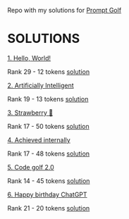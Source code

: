Repo with my solutions for [Prompt Golf](https://promptgolf.app/)

# SOLUTIONS

[1. Hello, World!](https://promptgolf.app/hole/hello-world)

Rank 29 - 12 tokens [solution](https://github.com/mikaeltorni/prompt_golf/blob/master/1_hello_world.md)

[2. Artificially Intelligent](https://promptgolf.app/hole/ai)

Rank 19 - 13 tokens [solution](https://github.com/mikaeltorni/prompt_golf/blob/master/2_artificially_intelligent.md)

[3. Strawberry 🍓](https://promptgolf.app/hole/strawberry)

Rank 17 - 50 tokens [solution](https://github.com/mikaeltorni/prompt_golf/blob/master/3_strawberry.md)

[4. Achieved internally](https://promptgolf.app/hole/agi-has-been-achieved-internally)

Rank 17 - 48 tokens [solution](https://github.com/mikaeltorni/prompt_golf/blob/master/4_achieved_internally.md)

[5. Code golf 2.0](https://promptgolf.app/hole/prompt-golf-vs-code-golf)

Rank 14 - 45 tokens [solution](https://github.com/mikaeltorni/prompt_golf/blob/master/5_code_golf_2.0.md)

[6. Happy birthday ChatGPT](https://promptgolf.app/hole/chatgpt-2nd-birthday)

Rank 21 - 20 tokens [solution](https://github.com/mikaeltorni/prompt_golf/blob/master/6_happy_birthday_chatgpt.md)
